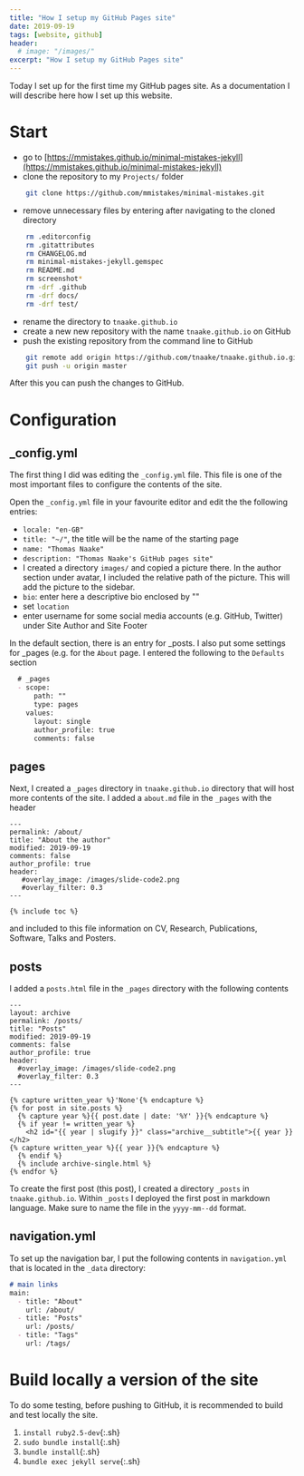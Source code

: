```yaml
---
title: "How I setup my GitHub Pages site" 
date: 2019-09-19
tags: [website, github]
header: 
  # image: "/images/"
excerpt: "How I setup my GitHub Pages site"
---
```


Today I set up for the first time my GitHub pages site. As a documentation I 
will describe here how I set up this website. 

# Start

* go to 
[https://mmistakes.github.io/minimal-mistakes-jekyll](https://mmistakes.github.io/minimal-mistakes-jekyll)
* clone the repository to my `Projects/` folder 
```sh
	git clone https://github.com/mmistakes/minimal-mistakes.git
```
* remove unnecessary files by entering after navigating to the cloned directory
```sh 
	rm .editorconfig
	rm .gitattributes
	rm CHANGELOG.md
	rm minimal-mistakes-jekyll.gemspec
	rm README.md
	rm screenshot*
	rm -drf .github
	rm -drf docs/
	rm -drf test/
```
* rename the directory to `tnaake.github.io`
* create a new new repository with the name `tnaake.github.io` on GitHub
* push the existing repository from the command line to GitHub
```sh
	git remote add origin https://github.com/tnaake/tnaake.github.io.git
	git push -u origin master
```

After this you can push the changes to GitHub. 

# Configuration

## _config.yml 
The first thing I did was editing the `_config.yml` file. This file is one of the 
most important files to configure the contents of the site. 

Open the `_config.yml` file in your favourite editor and edit the the following entries: 
* `locale: "en-GB"` 
* `title: "~/"`, the title will be the name of the starting page
* `name: "Thomas Naake"`
* `description: "Thomas Naake's GitHub pages site"`
* I created a directory `images/` and copied a picture there. In the author 
section under avatar, I included the relative path of the picture. This will 
add the picture to the sidebar.
* `bio`: enter here a descriptive bio enclosed by ""
* set `location`
* enter username for some social media accounts (e.g. GitHub, Twitter) under 
Site Author and Site Footer

In the default section, there is an entry for _posts. I also put some settings 
for _pages (e.g. for the `About` page. 
I entered the following to the `Defaults` section

```markdown
  # _pages
  - scope: 
      path: ""
      type: pages
    values: 
      layout: single
      author_profile: true
      comments: false
```

## pages
Next, I created a `_pages` directory in `tnaake.github.io` directory that 
will host more contents of the site. I added a `about.md` file in the `_pages` 
with the header 

```
---
permalink: /about/
title: "About the author"
modified: 2019-09-19
comments: false
author_profile: true
header:
   #overlay_image: /images/slide-code2.png
   #overlay_filter: 0.3
---

{% include toc %}
```
and included to this file information on CV, Research, Publications, Software, 
Talks and Posters. 


## posts 
I added a `posts.html` file in the `_pages` directory with the following 
contents

```
---
layout: archive
permalink: /posts/
title: "Posts"
modified: 2019-09-19
comments: false
author_profile: true
header:
  #overlay_image: /images/slide-code2.png
  #overlay_filter: 0.3
---

{% capture written_year %}'None'{% endcapture %}
{% for post in site.posts %}
  {% capture year %}{{ post.date | date: '%Y' }}{% endcapture %}
  {% if year != written_year %}
    <h2 id="{{ year | slugify }}" class="archive__subtitle">{{ year }}</h2>
{% capture written_year %}{{ year }}{% endcapture %}
  {% endif %}
  {% include archive-single.html %}	
{% endfor %}
```


To create the first post (this post), I created a directory `_posts` in 
`tnaake.github.io`. Within `_posts` I deployed the first post in markdown
language. Make sure to name the file in the `yyyy-mm--dd` format.

## navigation.yml
To set up the navigation bar, I put the following contents in `navigation.yml` 
that is located in the `_data` directory: 

```markdown
# main links
main:
  - title: "About"
    url: /about/
  - title: "Posts"
    url: /posts/
  - title: "Tags"
    url: /tags/
```

# Build locally a version of the site

To do some testing, before pushing to GitHub, it is recommended to build and 
test locally the site. 

1. `install ruby2.5-dev`{:.sh} 
2. `sudo bundle install`{:.sh} 
3. `bundle install`{:.sh} 
4. `bundle exec jekyll serve`{:.sh} 

